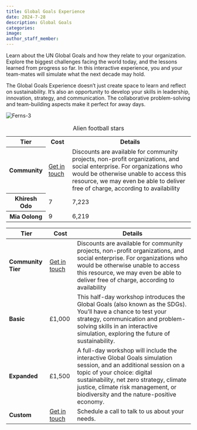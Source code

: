 ```yaml
---
title: Global Goals Experience
date: 2024-7-28
description: Global Goals
categories:
image:
author_staff_member:
---
```


Learn about the UN Global Goals and how they relate to your organization. Explore the biggest challenges facing the world today, and the lessons learned from progress so far. In this interactive experience, you and your team-mates will simulate what the next decade may hold.

The Global Goals Experience doesn’t just create space to learn and reflect on sustainability. It’s also an opportunity to develop your skills in leadership, innovation, strategy, and communication. The collaborative problem-solving and team-building aspects make it perfect for away days.
 
<img src="https://i.ibb.co/TW6vyBR/Ferns-3.jpg" alt="Ferns-3" border="0">

<table>
  <caption>
    Alien football stars
  </caption>
  <tr>
    <th scope="col">Tier</th>
    <th scope="col">Cost</th>
    <th scope="col">Details</th>
  </tr>
  <tr>
    <th scope="row">Community</th>
    <td><a href="mailto://j.c.walton@sussex.ac.uk">Get in touch</a></td>
    <td>Discounts are available for community projects, non-profit organizations, and social enterprise. For organizations who would be otherwise unable to access this resource, we may even be able to deliver free of charge, according to availability</td>
  </tr>
  <tr>
    <th scope="row">Khiresh Odo</th>
    <td>7</td>
    <td>7,223</td>
  </tr>
  <tr>
    <th scope="row">Mia Oolong</th>
    <td>9</td>
    <td>6,219</td>
  </tr>
</table>

| Tier | Cost | Details
|----|-----|-----|
|**Community Tier**| [Get in touch](/Contact)| Discounts are available for community projects, non-profit organizations, and social enterprise. For organizations who would be otherwise unable to access this resource, we may even be able to deliver free of charge, according to availability
| **Basic**| £1,000 | This half-day workshop introduces the Global Goals (also known as the SDGs). You’ll have a chance to test your strategy, communication and problem-solving skills in an interactive simulation, exploring the future of sustainability.|
| **Expanded**| £1,500| A full-day workshop will include the interactive Global Goals simulation session, and an additional session on a topic of your choice: digital sustainability, net zero strategy, climate justice, climate risk management, or biodiversity and the nature-positive economy.|
| **Custom**| [Get in touch](/Contact) | Schedule a call to talk to us about your needs.|

